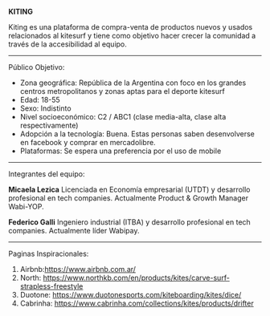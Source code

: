 
**KITING**

Kiting es una plataforma de compra-venta de productos nuevos y usados relacionados al kitesurf y tiene como objetivo hacer crecer la comunidad a través de la accesibilidad al equipo. 

***

Público Objetivo:

* Zona geográfica: República de la Argentina con foco en los grandes centros metropolitanos y zonas aptas para el deporte kitesurf
* Edad: 18-55
* Sexo: Indistinto
* Nivel socioeconómico: C2 / ABC1 (clase media-alta, clase alta respectivamente)
* Adopción a la tecnología: Buena. Estas personas saben desenvolverse en facebook y comprar en mercadolibre.
* Plataformas: Se espera una preferencia por el uso de mobile

***
Integrantes del equipo: 

**Micaela Lezica**
Licenciada en Economía empresarial (UTDT) y desarrollo profesional en tech companies. Actualmente Product & Growth Manager Wabi-YOP.


**Federico Galli**
Ingeniero industrial (ITBA) y desarrollo profesional en tech companies. Actualmente líder Wabipay. 

***
Paginas Inspiracionales:

1. Airbnb:https://www.airbnb.com.ar/
2. North: https://www.northkb.com/en/products/kites/carve-surf-strapless-freestyle
3. Duotone: https://www.duotonesports.com/kiteboarding/kites/dice/
4. Cabrinha: https://www.cabrinha.com/collections/kites/products/drifter
